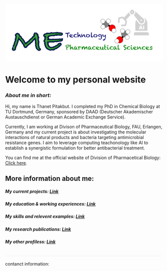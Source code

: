 ![](/images/cv-header.png)

# Welcome to my personal website


### *About me in short:*

Hi, my name is Thanet Pitakbut. I completed my PhD in Chemical Biology at TU Dortmund, Germany, sponsored by DAAD (Deutscher Akademischer Austauschdienst or German Academic Exchange Service). 


Currently, I am working at Divison of Pharmaceutical Biology, FAU, Erlangen, Germany and my current project is about investigating the molecular interactions of natural products and bacteria targeting antimicrobial resistance genes. I aim to leverage computing teachonology like AI to establish a synergistic formulation for better antibacterial treatment. 


You can find me at the official website of Division of Pharmacetical Biology: [Click here](https://www.pharmbio.nat.fau.de/person/685/).

## More information about me:

##### My current projects: [Link]()


##### My education & working experiences: [Link]()


##### My skills and relevent examples: [Link]()


##### My research publications: [Link]()


##### My other profiless: [Link]()


![](/images/line04.png)


contanct information: 


